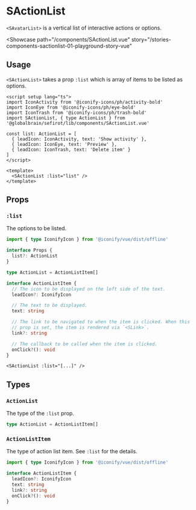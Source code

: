<script setup lang="ts">
import IconActivity from '@iconify-icons/ph/activity-bold'
import IconEye from '@iconify-icons/ph/eye-bold'
import IconTrash from '@iconify-icons/ph/trash-bold'
import SActionList, { type ActionList } from 'sefirot/components/SActionList.vue'

const list: ActionList = [
  { leadIcon: IconActivity, text: 'Show activity' },
  { leadIcon: IconEye, text: 'Preview' },
  { leadIcon: IconTrash, text: 'Delete item' }
]
</script>

# SActionList

`<SAvatarList>` is a vertical list of interactive actions or options.

<Showcase
  path="/components/SActionList.vue"
  story="/stories-components-sactionlist-01-playground-story-vue"
>
  <SActionList :list="list" />
</Showcase>

## Usage

`<SActionList>` takes a prop `:list` which is array of items to be listed as options.

```vue
<script setup lang="ts">
import IconActivity from '@iconify-icons/ph/activity-bold'
import IconEye from '@iconify-icons/ph/eye-bold'
import IconTrash from '@iconify-icons/ph/trash-bold'
import SActionList, { type ActionList } from '@globalbrain/sefirot/lib/components/SActionList.vue'

const list: ActionList = [
  { leadIcon: IconActivity, text: 'Show activity' },
  { leadIcon: IconEye, text: 'Preview' },
  { leadIcon: IconTrash, text: 'Delete item' }
]
</script>

<template>
  <SActionList :list="list" />
</template>
```

## Props

### `:list`

The options to be listed.

```ts
import { type IconifyIcon } from '@iconify/vue/dist/offline'

interface Props {
  list?: ActionList
}

type ActionList = ActionListItem[]

interface ActionListItem {
  // The icon to be displayed on the left side of the text.
  leadIcon?: IconifyIcon

  // The text to be displayed.
  text: string

  // The link to be navigated to when the item is clicked. When this
  // prop is set, the item is rendered via `<SLink>`.
  link?: string

  // The callback to be called when the item is clicked.
  onClick?(): void
}
```

```vue-html
<SActionList :list="[...]" />
```

## Types

### `ActionList`

The type of the `:list` prop.

```ts
type ActionList = ActionListItem[]
```

### `ActionListItem`

The type of action list item. See `:list` for the details.

```ts
import { type IconifyIcon } from '@iconify/vue/dist/offline'

interface ActionListItem {
  leadIcon?: IconifyIcon
  text: string
  link?: string
  onClick?(): void
}
```
